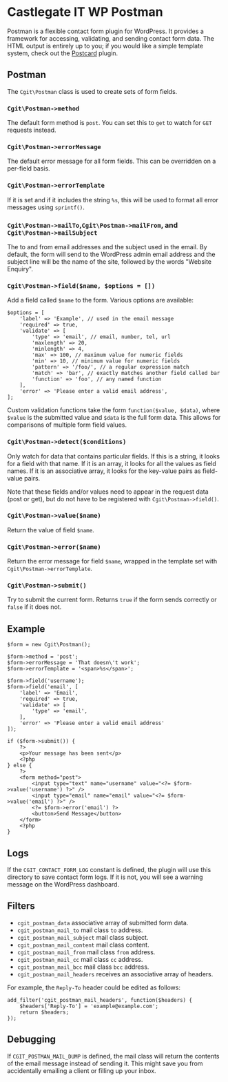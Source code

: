 # Castlegate IT WP Postman #

Postman is a flexible contact form plugin for WordPress. It provides a framework for accessing, validating, and sending contact form data. The HTML output is entirely up to you; if you would like a simple template system, check out the [Postcard](http://github.com/castlegateit/cgit-wp-postcard) plugin.

## Postman ##

The `Cgit\Postman` class is used to create sets of form fields.

### `Cgit\Postman->method` ###

The default form method is `post`. You can set this to `get` to watch for `GET` requests instead.

### `Cgit\Postman->errorMessage` ###

The default error message for all form fields. This can be overridden on a per-field basis.

### `Cgit\Postman->errorTemplate` ###

If it is set and if it includes the string `%s`, this will be used to format all error messages using `sprintf()`.

### `Cgit\Postman->mailTo`,`Cgit\Postman->mailFrom`, and `Cgit\Postman->mailSubject` ###

The to and from email addresses and the subject used in the email. By default, the form will send to the WordPress admin email address and the subject line will be the name of the site, followed by the words "Website Enquiry".

### `Cgit\Postman->field($name, $options = [])` ###

Add a field called `$name` to the form. Various options are available:

    $options = [
        'label' => 'Example', // used in the email message
        'required' => true,
        'validate' => [
            'type' => 'email', // email, number, tel, url
            'maxlength' => 20,
            'minlength' => 4,
            'max' => 100, // maximum value for numeric fields
            'min' => 10, // minimum value for numeric fields
            'pattern' => '/foo/', // a regular expression match
            'match' => 'bar', // exactly matches another field called bar
            'function' => 'foo', // any named function
        ],
        'error' => 'Please enter a valid email address',
    ];

Custom validation functions take the form `function($value, $data)`, where `$value` is the submitted value and `$data` is the full form data. This allows for comparisons of multiple form field values.

### `Cgit\Postman->detect($conditions)` ###

Only watch for data that contains particular fields. If this is a string, it looks for a field with that name. If it is an array, it looks for all the values as field names. If it is an associative array, it looks for the key-value pairs as field-value pairs.

Note that these fields and/or values need to appear in the request data (post or get), but do not have to be registered with `Cgit\Postman->field()`.

### `Cgit\Postman->value($name)` ###

Return the value of field `$name`.

### `Cgit\Postman->error($name)` ###

Return the error message for field `$name`, wrapped in the template set with `Cgit\Postman->errorTemplate`.

### `Cgit\Postman->submit()` ###

Try to submit the current form. Returns `true` if the form sends correctly or `false` if it does not.

## Example ##

    $form = new Cgit\Postman();

    $form->method = 'post';
    $form->errorMessage = 'That doesn\'t work';
    $form->errorTemplate = '<span>%s</span>';

    $form->field('username');
    $form->field('email', [
        'label' => 'Email',
        'required' => true,
        'validate' => [
            'type' => 'email',
        ],
        'error' => 'Please enter a valid email address'
    ]);

    if ($form->submit()) {
        ?>
        <p>Your message has been sent</p>
        <?php
    } else {
        ?>
        <form method="post">
            <input type="text" name="username" value="<?= $form->value('username') ?>" />
            <input type="email" name="email" value="<?= $form->value('email') ?>" />
            <?= $form->error('email') ?>
            <button>Send Message</button>
        </form>
        <?php
    }

## Logs ##

If the `CGIT_CONTACT_FORM_LOG` constant is defined, the plugin will use this directory to save contact form logs. If it is not, you will see a warning message on the WordPress dashboard.

## Filters ##

*   `cgit_postman_data` associative array of submitted form data.
*   `cgit_postman_mail_to` mail class `to` address.
*   `cgit_postman_mail_subject` mail class subject.
*   `cgit_postman_mail_content` mail class content.
*   `cgit_postman_mail_from` mail class `from` address.
*   `cgit_postman_mail_cc` mail class `cc` address.
*   `cgit_postman_mail_bcc` mail class `bcc` address.
*   `cgit_postman_mail_headers` receives an associative array of headers.

For example, the `Reply-To` header could be edited as follows:

    add_filter('cgit_postman_mail_headers', function($headers) {
        $headers['Reply-To'] = 'example@example.com';
        return $headers;
    });

## Debugging ##

If `CGIT_POSTMAN_MAIL_DUMP` is defined, the mail class will return the contents of the email message instead of sending it. This might save you from accidentally emailing a client or filling up your inbox.

